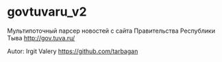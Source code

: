# govtuvaru_v2
Мультипоточный парсер новостей с сайта Правительства Республики Тыва http://gov.tuva.ru/

Autor: Irgit Valery https://github.com/tarbagan
